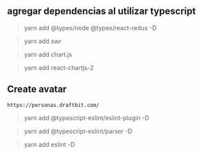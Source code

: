 ## agregar dependencias al utilizar typescript

> yarn add @types/node @types/react-redux -D

> yarn add swr

> yarn add chart.js

> yarn add react-chartjs-2


## Create avatar
```
https://personas.draftbit.com/
```


> yarn add @typescript-eslint/eslint-plugin -D

> yarn add @typescript-eslint/parser -D

> yarn add eslint -D